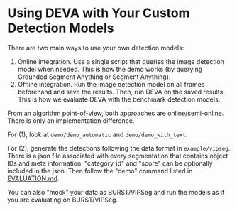 # Using DEVA with Your Custom Detection Models

There are two main ways to use your own detection models:
1. Online integration. Use a single script that queries the image detection model when needed. This is how the demo works (by querying Grounded Segment Anything or Segment Anything). 
2. Offline integration. Run the image detection model on all frames beforehand and save the results. Then, run DEVA on the saved results. This is how we evaluate DEVA with the benchmark detection models.

From an algorithm point-of-view, both approaches are online/semi-online. There is only an implementation difference.

For (1), look at `demo/demo_automatic` and `demo/demo_with_text`. 

For (2), generate the detections following the data format in `example/vipseg`. There is a json file associated with every segmentation that contains object IDs and meta information. "category_id" and "score" can be optionally included in the json. Then follow the "demo" command listed in [EVALUATION.md](docs/EVALUATION.md). 

You can also "mock" your data as BURST/VIPSeg and run the models as if you are evaluating on BURST/VIPSeg. 
